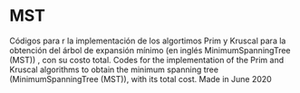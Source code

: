 # MST
Códigos para r la implementación de los algortimos Prim y Kruscal para la obtención del árbol de expansión mínimo (en inglés MinimumSpanningTree (MST)) , con su costo total. 
Codes for the implementation of the Prim and Kruscal algorithms to obtain the minimum spanning tree (MinimumSpanningTree (MST)), with its total cost.
Made in June 2020
